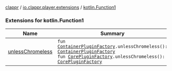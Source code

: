 [clappr](../../index.md) / [io.clappr.player.extensions](../index.md) / [kotlin.Function1](./index.md)

### Extensions for kotlin.Function1

| Name | Summary |
|---|---|
| [unlessChromeless](unless-chromeless.md) | `fun `[`ContainerPluginFactory`](../../io.clappr.player.plugin/-container-plugin-factory.md)`.unlessChromeless(): `[`ContainerPluginFactory`](../../io.clappr.player.plugin/-container-plugin-factory.md)<br>`fun `[`CorePluginFactory`](../../io.clappr.player.plugin/-core-plugin-factory.md)`.unlessChromeless(): `[`CorePluginFactory`](../../io.clappr.player.plugin/-core-plugin-factory.md) |
